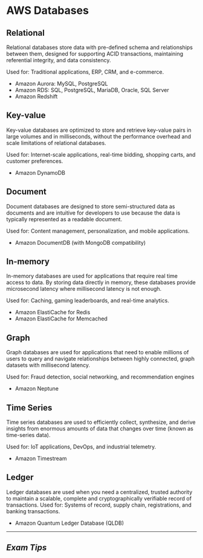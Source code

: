 # AWS Databases

## Relational
Relational databases store data with pre-defined schema and relationships between them, designed for supporting ACID transactions, maintaining referential integrity, and data consistency.

Used for: Traditional applications, ERP, CRM, and e-commerce.

- Amazon Aurora: MySQL, PostgreSQL
- Amazon RDS: SQL, PostgreSQL, MariaDB, Oracle, SQL Server
- Amazon Redshift

## Key-value

Key-value databases are optimized to store and retrieve key-value pairs in large volumes and in milliseconds, without the performance overhead and scale limitations of relational databases.

Used for: Internet-scale applications, real-time bidding, shopping carts, and customer preferences.

- Amazon DynamoDB

## Document

Document databases are designed to store semi-structured data as documents and are intuitive for developers to use because the data is typically represented as a readable document.

Used for: Content management, personalization, and mobile applications.

- Amazon DocumentDB (with MongoDB compatibility)

## In-memory

In-memory databases are used for applications that require real time access to data. By storing data directly in memory, these databases provide microsecond latency where millisecond latency is not enough. 

Used for: Caching, gaming leaderboards, and real-time analytics.

- Amazon ElastiCache for Redis
- Amazon ElastiCache for Memcached

## Graph

Graph databases are used for applications that need to enable millions of users to query and navigate relationships between highly connected, graph datasets with millisecond latency.

Used for: Fraud detection, social networking, and recommendation engines

- Amazon Neptune

## Time Series

Time series databases are used to efficiently collect, synthesize, and derive insights from enormous amounts of data that changes over time (known as time-series data).

Used for: IoT applications, DevOps, and industrial telemetry.

- Amazon Timestream

## Ledger

Ledger databases are used when you need a centralized, trusted authority to maintain a scalable, complete and cryptographically verifiable record of transactions.
Used for: Systems of record, supply chain, registrations, and banking transactions.

- Amazon Quantum Ledger Database (QLDB)

---

## _Exam Tips_

